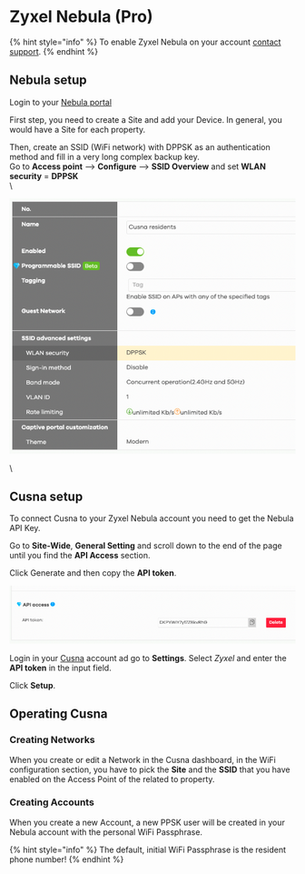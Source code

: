 # Zyxel Nebula (Pro)

{% hint style="info" %}
To enable Zyxel Nebula on your account [contact support](mailto:support@cloud4wi.com).
{% endhint %}

## Nebula setup&#x20;

Login to your [Nebula portal](https://nebula.zyxel.com/)

First step, you need to create a Site and add your Device. In general, you would have a Site for each property.

Then, create an SSID (WiFi network) with DPPSK as an authentication method and fill in a very long complex backup key. \
Go to **Access point** –> **Configure** –> **SSID Overview** and set **WLAN security** = **DPPSK**\
\


![](<../../.gitbook/assets/image (177).png>)

\


## Cusna setup

To connect Cusna to your Zyxel Nebula account you need to get the Nebula API Key.

Go to **Site-Wide**, **General Setting** and scroll down to the end of the page until you find the **API Access** section.

Click Generate and then copy the **API token**.

![](<../../.gitbook/assets/image (107).png>)

Login in your [Cusna](https://cusna.io) account ad go to **Settings**. Select _Zyxel_ and enter the **API token** in the input field.

Click **Setup**.



## Operating Cusna



### Creating Networks

When you create or edit a Network in the Cusna dashboard, in the WiFi configuration section, you have to pick the **Site** and the **SSID** that you have enabled on the Access Point of the related to property.



### Creating Accounts

When you create a new Account, a new PPSK user will be created in your Nebula account with the personal WiFi Passphrase.

{% hint style="info" %}
The default, initial WiFi Passphrase is the resident phone number!
{% endhint %}



